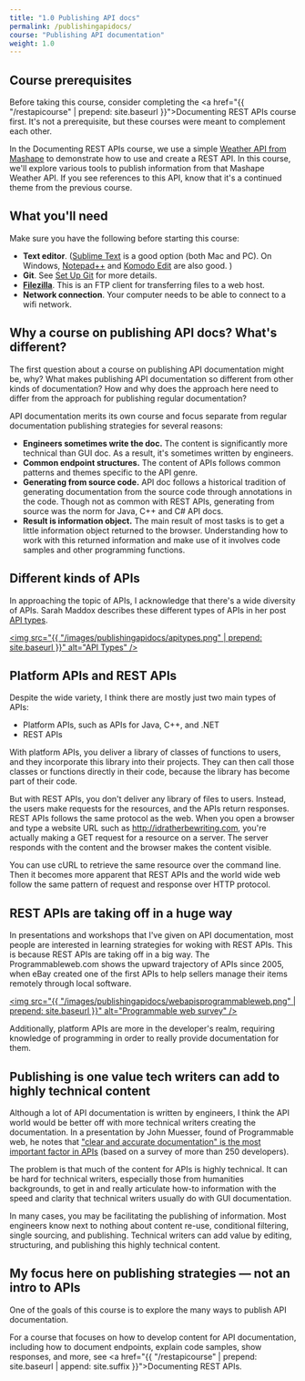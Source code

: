 ```yaml
---
title: "1.0 Publishing API docs"
permalink: /publishingapidocs/
course: "Publishing API documentation"
weight: 1.0
---
```


## Course prerequisites

Before taking this course, consider completing the <a href="{{ "/restapicourse" | prepend: site.baseurl }}">Documenting REST APIs course</a> first. It's not a prerequisite, but these courses were meant to complement each other. 

In the Documenting REST APIs course, we use a simple [Weather API from Mashape](https://www.mashape.com/fyhao/weather-13) to demonstrate how to use and create a REST API. In this course, we'll explore various tools to publish information from that Mashape Weather API. If you see references to this API, know that it's a continued theme from the previous course.

## What you'll need

Make sure you have the following before starting this course:

* **Text editor**. ([Sublime Text](http://www.sublimetext.com/) is a good option (both Mac and PC). On Windows, [Notepad++](https://notepad-plus-plus.org/) and [Komodo Edit](http://komodoide.com/komodo-edit/) are also good. )
* **Git**. See [Set Up Git](https://help.github.com/articles/set-up-git/) for more details. 
* **[Filezilla](https://filezilla-project.org/)**. This is an FTP client for transferring files to a web host.
* **Network connection**. Your computer needs to be able to connect to a wifi network.

## Why a course on publishing API docs? What's different?
The first question about a course on publishing API documentation might be, why? What makes publishing API documentation so different from other kinds of documentation? How and why does the approach here need to differ from the approach for publishing regular documentation?
 
 API documentation merits its own course and focus separate from regular documentation publishing strategies for several reasons:
 
 * **Engineers sometimes write the doc.** The content is significantly more technical than GUI doc. As a result, it's sometimes written by engineers.
 * **Common endpoint structures.** The content of APIs follows common patterns and themes specific to the API genre. 
 * **Generating from source code.** API doc follows a historical tradition of generating documentation from the source code through annotations in the code. Though not as common with REST APIs, generating from source was the norm for Java, C++ and C# API docs.
 * **Result is information object.** The main result of most tasks is to get a little information object returned to the browser. Understanding how to work with this returned information and make use of it involves code samples and other programming functions.

## Different kinds of APIs
In approaching the topic of APIs, I acknowledge that there's a wide diversity of APIs. Sarah Maddox describes these different types of APIs in her post [API types](https://ffeathers.wordpress.com/2014/02/16/api-types/).

<a href="https://ffeathers.wordpress.com/2014/02/16/api-types/"><img src="{{ "/images/publishingapidocs/apitypes.png" | prepend: site.baseurl }}" alt="API Types" /></a>

## Platform APIs and REST APIs
Despite the wide variety, I think there are mostly just two main types of APIs:

* Platform APIs, such as APIs for Java, C++, and .NET
* REST APIs

With platform APIs, you deliver a library of classes of functions to users, and they incorporate this library into their projects. They can then call those classes or functions directly in their code, because the library has become part of their code. 

But with REST APIs, you don't deliver any library of files to users. Instead, the users make requests for the resources, and the APIs return responses. REST APIs follows the same protocol as the web. When you open a browser and type a website URL such as http://idratherbewriting.com, you're actually making a GET request for a resource on a server. The server responds with the content and the browser makes the content visible.

You can use cURL to retrieve the same resource over the command line. Then it becomes more apparent that REST APIs and the world wide web follow the same pattern of request and response over HTTP protocol.

## REST APIs are taking off in a huge way

In presentations and workshops that I've given on API documentation, most people are interested in learning strategies for woking with REST APIs. This is because REST APIs are taking off in a big way. The Programmableweb.com shows the upward trajectory of APIs since 2005, when eBay created one of the first APIs to help sellers manage their items remotely through local software. 

<a href="http://www.programmableweb.com/api-research"><img src="{{ "/images/publishingapidocs/webapisprogrammableweb.png" | prepend: site.baseurl }}" alt="Programmable web survey" /></a>

Additionally, platform APIs are more in the developer's realm, requiring knowledge of programming in order to really provide documentation for them. 

## Publishing is one value tech writers can add to highly technical content

Although a lot of API documentation is written by engineers, I think the API world would be better off with more technical writers creating the documentation. In a presentation by John Muesser, found of Programmable web, he notes that ["clear and accurate documentation" is the most important factor in APIs](http://www.programmableweb.com/news/api-consumers-want-reliability-documentation-and-community/2013/01/07) (based on a survey of more than 250 developers).

The problem is that much of the content for APIs is highly technical. It can be hard for technical writers, especially those from humanities backgrounds, to get in and really articulate how-to information with the speed and clarity that technical writers usually do with GUI documentation.

In many cases, you may be facilitating the publishing of information. Most engineers know next to nothing about content re-use, conditional filtering, single sourcing, and publishing. Technical writers can add value by editing, structuring, and publishing this highly technical content. 

## My focus here on publishing strategies &mdash; not an intro to APIs

One of the goals of this course is to explore the many ways to publish API documentation.

For a course that focuses on how to develop content for API documentation, including how to document endpoints, explain code samples, show responses, and more, see <a href="{{ "/restapicourse" | prepend: site.baseurl | append: site.suffix }}">Documenting REST APIs</a>.
